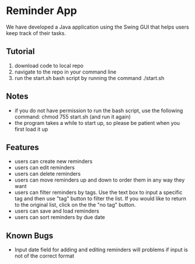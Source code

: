 # Reminder App
We have developed a Java application using the Swing GUI that helps users keep track of their tasks.

## Tutorial
1. download code to local repo
2. navigate to the repo in your command line
3. run the start.sh bash script by running the command ./start.sh

## Notes
- if you do not have permission to run the bash script, use the following command: chmod 755 start.sh (and run it again)
- the program takes a while to start up, so please be patient when you first load it up

## Features
- users can create new reminders
- users can edit reminders
- users can delete reminders
- users can move reminders up and down to order them in any way they want
- users can filter reminders by tags. Use the text box to input a specific tag and then use "tag" button to filter the list. If you would like to return to the original list, click on the the "no tag" button.
- users can save and load reminders
- users can sort reminders by due date

## Known Bugs
- Input date field for adding and editing reminders will problems if input is not of the correct format
